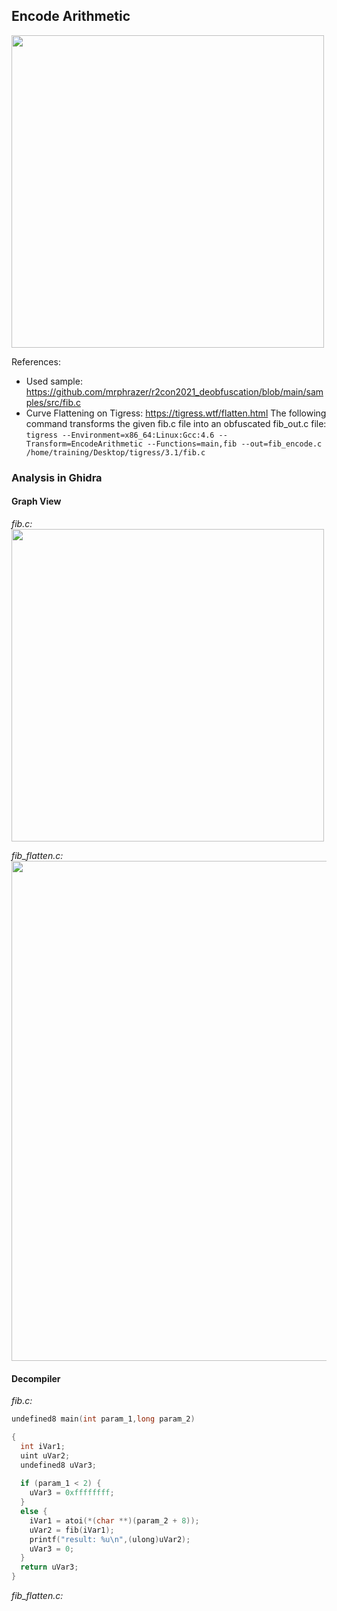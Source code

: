 ## Encode Arithmetic
<img src="https://github.com/OpaxIV/hslu_secproj/assets/93701325/6a6a8777-acfd-4efb-8460-840951b5638d" width="500"/>

References:
- Used sample: https://github.com/mrphrazer/r2con2021_deobfuscation/blob/main/samples/src/fib.c
- Curve Flattening on Tigress: https://tigress.wtf/flatten.html
The following command transforms the given fib.c file into an obfuscated fib_out.c file:<br/>
`tigress --Environment=x86_64:Linux:Gcc:4.6 --Transform=EncodeArithmetic --Functions=main,fib --out=fib_encode.c /home/training/Desktop/tigress/3.1/fib.c`

### Analysis in Ghidra
#### Graph View
_fib.c:_<br/>
<img src="https://github.com/OpaxIV/hslu_secproj/assets/93701325/5f5d2c9d-1ad1-4667-86a5-d07965ce8cf2" width="500"/>

_fib_flatten.c:_<br/>
<img src="" width="800"/>

#### Decompiler
_fib.c:_
```C
undefined8 main(int param_1,long param_2)

{
  int iVar1;
  uint uVar2;
  undefined8 uVar3;
  
  if (param_1 < 2) {
    uVar3 = 0xffffffff;
  }
  else {
    iVar1 = atoi(*(char **)(param_2 + 8));
    uVar2 = fib(iVar1);
    printf("result: %u\n",(ulong)uVar2);
    uVar3 = 0;
  }
  return uVar3;
}
```

_fib_flatten.c:_
```C
```
